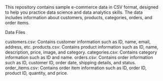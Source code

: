 This repository contains sample e-commerce data in CSV format, designed to help you practice data science and data analytics skills. The data includes information about customers, products, categories, orders, and order items.

Data Files

customers.csv: Contains customer information such as ID, name, email, address, etc.
products.csv: Contains product information such as ID, name, description, price, image, and category.
categories.csv: Contains category information such as ID and name.
orders.csv: Contains order information such as ID, customer ID, order date, shipping details, and status.
order_items.csv: Contains order item information such as ID, order ID, product ID, quantity, and price.
